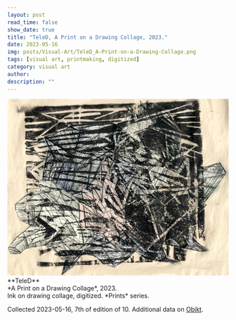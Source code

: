 ```yaml
---
layout: post
read_time: false
show_date: true
title: "TeleD, A Print on a Drawing Collage, 2023."
date: 2023-05-16
img: posts/Visual-Art/TeleD_A-Print-on-a-Drawing-Collage.png
tags: [visual art, printmaking, digitized]
category: visual art
author: 
description: ""
---
```


<img src='./assets/img/posts/Visual-Art/TeleD_A-Print-on-a-Drawing-Collage.png'>

<br>
**TeleD**
<br>*A Print on a Drawing Collage*, 2023.
<br>Ink on drawing collage, digitized. *Prints* series.

 <div class="page-separator"></div>

Collected 2023-05-16, 7th of edition of 10. Additional data on [Objkt](https://objkt.com/tokens/KT1D4LonzH7PanWtA4J1L1TfXwt6xtJDPXkS/249).
